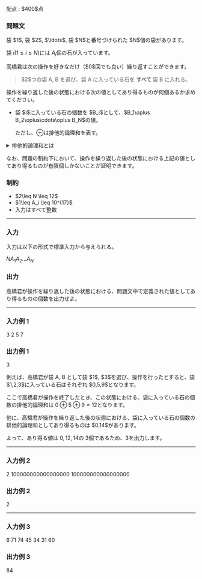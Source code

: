 
<div>

<span>

<span>

<p>
配点 : $400$点
</p>

<div>

<section>

### **問題文**

<p>
袋 $1$, 袋 $2$, $\ldots$, 袋 $N$と番号づけられた $N$個の袋があります。

袋 $i$$(1\leq i\leq N)$には $A_i$個の石が入っています。
</p>

<p>
高橋君は次の操作を好きなだけ（$0$回でも良い）繰り返すことができます。
</p>

<blockquote>

<p>
$2$つの袋 A, B を選び、袋 A に入っている石を 
<strong>
すべて
</strong>
袋 B に入れる。
</p>

</blockquote>

<p>
操作を繰り返した後の状態における次の値としてあり得るものが何個あるか求めてください。
</p>

<ul>

<li>
袋 $i$に入っている石の個数を $B_i$として、$B_1\oplus B_2\oplus\cdots\oplus B_N$の値。

ただし、$\oplus$は排他的論理和を表す。
</li>

</ul>

<details>

<summary>
排他的論理和とは
</summary>
非負整数 $a,b$の排他的論理和 $a \oplus b$は、以下のように定義されます。


<blockquote>
$a \oplus b$を二進表記した際の $2^k$$(k \geq 0)$の位の数は、
$a$, $b$を二進表記した際の $2^k$の位の数のうち一方のみが $1$であれば $1$、
そうでなければ $0$である。

</blockquote>
例えば、$3 \oplus 5 = 6$となります（二進表記すると $011 \oplus 101 = 110$）。

一般に $k$個の非負整数 $x_1, x_2, \ldots, x_k$の排他的論理和 $x_1\oplus x_2\oplus\cdots\oplus x_k$は 
$(\cdots((x_1 \oplus x_2) \oplus x_3) \oplus \cdots \oplus x_k)$と定義され、
これは $x_1, x_2, \ldots, x_k$の順番によらないことが証明できます。

</details>

<p>
なお、問題の制約下において、操作を繰り返した後の状態における上記の値としてあり得るものが有限個しかないことが証明できます。
</p>

</section>

</div>

<div>

<section>

### **制約**

<ul>

<li>
$2\leq N \leq 12$
</li>

<li>
$1\leq A_i \leq 10^{17}$
</li>

<li>
入力はすべて整数
</li>

</ul>

</section>

</div>

---

<div>

<div>

<section>

### **入力**

<p>
入力は以下の形式で標準入力から与えられる。
</p>

<div>

$N$$A_1$$A_2$$\ldots$$A_N$
</div>

</section>

</div>

<div>

<section>

### **出力**

<p>
高橋君が操作を繰り返した後の状態における、問題文中で定義された値としてあり得るものの個数を出力せよ。
</p>

</section>

</div>

</div>

---

<div>

<section>

### **入力例 1**

<div>

3
2 5 7

</div>

</section>

</div>

<div>

<section>

### **出力例 1**

<div>

3

</div>

<p>
例えば、高橋君が袋 A, B として袋 $1$, $3$を選び、操作を行ったとすると、袋 $1,2,3$に入っている石はそれぞれ $0,5,9$となります。

ここで高橋君が操作を終了したとき、この状態における、袋に入っている石の個数の排他的論理和は $0\oplus 5\oplus 9=12$となります。
</p>

<p>
他に、高橋君が操作を繰り返した後の状態における、袋に入っている石の個数の排他的論理和としてあり得るものは $0,14$があります。

よって、あり得る値は $0,12,14$の $3$個であるため、$3$を出力します。
</p>

</section>

</div>

---

<div>

<section>

### **入力例 2**

<div>

2
100000000000000000 100000000000000000

</div>

</section>

</div>

<div>

<section>

### **出力例 2**

<div>

2

</div>

</section>

</div>

---

<div>

<section>

### **入力例 3**

<div>

6
71 74 45 34 31 60

</div>

</section>

</div>

<div>

<section>

### **出力例 3**

<div>

84

</div>

</section>

</div>

</span>

</span>

</div>
